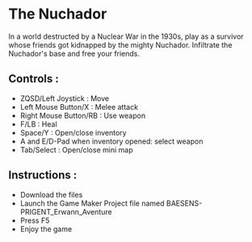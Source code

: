 # The Nuchador
In a world destructed by a Nuclear War in the 1930s, play as a survivor whose friends got kidnapped by the mighty Nuchador. Infiltrate the Nuchador's base and free your friends.
## Controls : 
- ZQSD/Left Joystick : Move
- Left Mouse Button/X : Melee attack
- Right Mouse Button/RB : Use weapon
- F/LB : Heal
- Space/Y : Open/close inventory
- A and E/D-Pad when inventory opened: select weapon
- Tab/Select : Open/close mini map
## Instructions :
- Download the files
- Launch the Game Maker Project file named BAESENS-PRIGENT_Erwann_Aventure
- Press F5
- Enjoy the game
